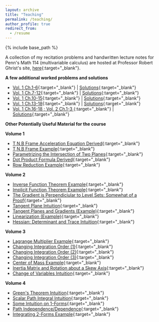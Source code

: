 ```yaml
---
layout: archive
title: "Teaching"
permalink: /teaching/
author_profile: true
redirect_from:
  - /resume
---
```


{% include base_path %}

A collection of my recitation problems and handwritten lecture notes for Penn's Math 114 (multivariable calculus) are hosted at Professor Robert Ghrist's site, [here](https://www2.math.upenn.edu/~ghrist/BLUE.html){:target="_blank"}. 

**A few additional worked problems and solutions**
* [Vol. 1 Ch.1-6](https://drive.google.com/file/d/1_NFp54uRgT0OFtJx5_ieO15ZjPDzsC0c/view){:target="_blank"} \| [Solutions](https://drive.google.com/file/d/1t4G3SBUx_9yoLPQZDpR3Ctu4U3fPh9Mq/view){:target="_blank"}
* [Vol. 1 Ch.7-12](https://drive.google.com/file/d/1jDK6X7dyY2mwD8t5vcMpkmDdZ83JAR_N/view){:target="_blank"} \| [Solutions](https://drive.google.com/file/d/167eFa81cy_Jk9Orb8MAQ6KrB57btqrST/view){:target="_blank"}
* [Vol. 1 Ch.10-15](https://drive.google.com/file/d/1yiOGrkwb25d8FLG2qtX-QS81Ow5j8yRb/view){:target="_blank"} \| [Solutions](https://drive.google.com/file/d/19EilcCRb8dv0SA20NlhyLn0M8F2KUwGh/view){:target="_blank"}
* [Vol. 1 Ch.13-18](https://drive.google.com/file/d/12V0msakmg2dEtfMKQK4vl9g0IlFlTjcS/view){:target="_blank"} \| [Solutions](https://drive.google.com/file/d/16naMu5duwG06j-6o4JRvo1kNcxVI8isY/view){:target="_blank"}
* [Vol. 1 Ch.16-18 ; Vol. 2 Ch.1-3 ](https://drive.google.com/file/d/1O_zzCwSHpn9XWd72en8zbqxaUBYUuy8d/view){:target="_blank"} \| [Solutions](https://drive.google.com/file/d/1rIg81l5at9c7OkB0tk2-Gh5Dy-LgHECk/view){:target="_blank"}

**Other Potentially Useful Material for the course**

**Volume 1**
* [T,N,B Frame Acceleration Equation Derived](https://drive.google.com/file/d/1sEHjnrSU0n0Bnz2yO3q0vVXiXrFNkQMf/view){:target="_blank"} 
* [T,N,B Frame Example](https://drive.google.com/file/d/1Rm1f_2D19kf0E_DLIYCKQiFwn3H-Qm65/view){:target="_blank"} 
* [Parametrizing the Intersection of Two Planes](https://drive.google.com/file/d/1SBQgg813DwZv2FkqiwJ993mrMmSXmGUb/view){:target="_blank"} 
* [Dot Product Formula Derived](https://drive.google.com/file/d/1dwOV36MMxQ0oNItWHKmlNqI8AT3mOOmg/view){:target="_blank"} 
* [Row Reduction Example](https://drive.google.com/file/d/1BwonjbixPQV-6LxcH6gxMsu6sv07eh2c/view){:target="_blank"} 

**Volume 2**
* [Inverse Function Theorem Example](https://drive.google.com/file/d/1C2jyPWHlWVKKvp3ZRdrtd4IwuDGAQcw2/view){:target="_blank"} 
* [Implicit Function Theorem Example](https://drive.google.com/file/d/1gbdl5wOE8LlC82JrRrjlh1XE2WhodhOV/view){:target="_blank"} 
* [The Gradient is Perpendiciular to Level Sets: Somewhat of a Proof](https://drive.google.com/file/d/1W2CSABiHnF8700KSlCjPAB_8yarJbJEg/view){:target="_blank"} 
* [Tangent Plane Intuition](https://drive.google.com/file/d/1VLBNqzcfIwoJ1sWTQtCjE0oPScio9KuL/view){:target="_blank"} 
* [Tangent Planes and Gradients (Example)](https://drive.google.com/file/d/13SotxgY20Ze9LuLOgQOpjCA54RtzJyy9/view){:target="_blank"} 
* [Linearization (Example)](https://drive.google.com/file/d/1aeYX0mg7hNpCYZZVJEiVPtQwQ4cVVYp1/view){:target="_blank"} 
* [Hessian: Determinant and Trace Intuition](https://drive.google.com/file/d/1bpQar83cD5EtDmJcxDRp3zxZmqhlE_rR/view){:target="_blank"} 

**Volume 3**
* [Lagrange Multiplier Example](https://drive.google.com/file/d/14-nHs263k8MMW6dc5awRDOif2Ni0tiZf/view){:target="_blank"} 
* [Changing Integration Order (1)](https://drive.google.com/file/d/1Cvex9PJ3gu9GEj_DlFgnJu8osWRbW2Q4/view){:target="_blank"} 
* [Changing Integration Order (2)](https://drive.google.com/file/d/1vjf6btRy6kGm5RoL5OIVvj-lnqBu4Kn3/view){:target="_blank"} 
* [Changing Integration Order (3)](https://drive.google.com/file/d/10FVR2zv_5f_6hdQLkYMIZmmr1wndwM-d/view){:target="_blank"} 
* [Center of Mass Example](https://drive.google.com/file/d/1PQL-TQKUyCvjziW2jPOvCx7AdjVXo0ZZ/view){:target="_blank"} 
* [Inertia Matrix and Rotation about a Skew Axis](https://drive.google.com/file/d/1o0HcQl4k5v8Ao9RJYoF5CUjFOJoFVsNo/view){:target="_blank"} 
* [Change of Variables Intuition](https://drive.google.com/file/d/16GHrvYiTzGS4TmcRCMdeyiB3nrhG1gLc/view){:target="_blank"} 

**Volume 4**
* [Green's Theorem Intuition](https://drive.google.com/file/d/1z0B3OOoFXni84sdAWFOBnklyIb2o_ud1/view){:target="_blank"} 
* [Scalar Path Integral Intuition](https://drive.google.com/file/d/1uSO7tvIpzVS0yBc0NE369PSfLhWfWAX8/view){:target="_blank"} 
* [Some Intuition on 1-Forms](https://drive.google.com/file/d/1oMzeIxm9xY2jLVKJVKi7urhpiZGAObbo/view){:target="_blank"} 
* [Path Independence/Dependence](https://drive.google.com/file/d/1Ximfj7XYoxjhzS9fpJiZn6pG4h9H92zG/view){:target="_blank"} 
* [Integrating 2-Forms Example](https://drive.google.com/file/d/19njz6jFbHWZ0zDu8PYJHrXjnvnkJVsPr/view){:target="_blank"} 
